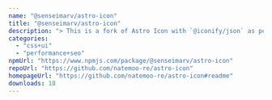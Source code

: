 ```yaml
---
name: "@senseimarv/astro-icon"
title: "@senseimarv/astro-icon"
description: "> This is a fork of Astro Icon with `@iconify/json` as peer dependency."
categories:
  - "css+ui"
  - "performance+seo"
npmUrl: "https://www.npmjs.com/package/@senseimarv/astro-icon"
repoUrl: "https://github.com/natemoo-re/astro-icon"
homepageUrl: "https://github.com/natemoo-re/astro-icon#readme"
downloads: 18
---
```

